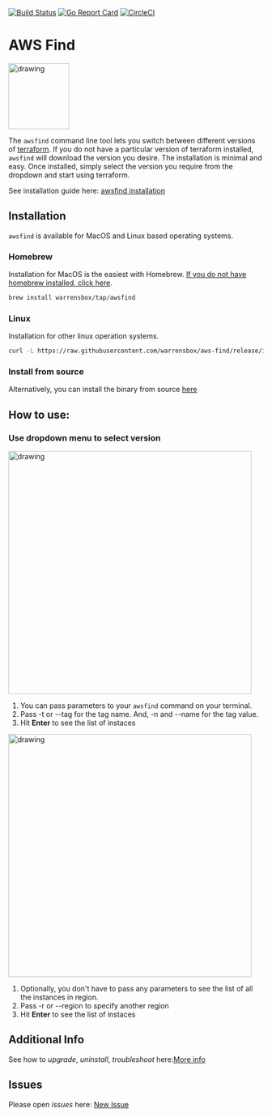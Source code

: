 [![Build Status](https://travis-ci.org/warrensbox/aws-find.svg?branch=master)](https://travis-ci.org/warrensbox/aws-find)
[![Go Report Card](https://goreportcard.com/badge/github.com/warrensbox/aws-find)](https://goreportcard.com/report/github.com/warrensbox/aws-find)
[![CircleCI](https://circleci.com/gh/warrensbox/aws-find/tree/master.svg?style=shield&circle-token=55ddceec95ff67eb38269152282f8a7d761c79a5)](https://circleci.com/gh/warrensbox/aws-find)

# AWS Find

<img style="text-allign:center" src="https://s3.us-east-2.amazonaws.com/kepler-images/warrensbox/awsfind/smallerlogo.png" alt="drawing" width="120" height="130"/>

<!-- ![gopher](https://s3.us-east-2.amazonaws.com/kepler-images/warrensbox/awsfind/logo.png =100x20) -->

The `awsfind` command line tool lets you switch between different versions of [terraform](https://www.terraform.io/). 
If you do not have a particular version of terraform installed, `awsfind` will download the version you desire.
The installation is minimal and easy. 
Once installed, simply select the version you require from the dropdown and start using terraform. 

See installation guide here: [awsfind installation](https://warrensbox.github.io/aws-find/)

## Installation

`awsfind` is available for MacOS and Linux based operating systems.

### Homebrew

Installation for MacOS is the easiest with Homebrew. [If you do not have homebrew installed, click here](https://brew.sh/). 


```ruby
brew install warrensbox/tap/awsfind
```

### Linux

Installation for other linux operation systems.

```sh
curl -L https://raw.githubusercontent.com/warrensbox/aws-find/release/install.sh | bash
```

### Install from source

Alternatively, you can install the binary from source [here](https://github.com/warrensbox/aws-find/releases) 

## How to use:
### Use dropdown menu to select version
<img align="center" src="https://s3.us-east-2.amazonaws.com/kepler-images/warrensbox/aws-find/awsfindemo.gif" alt="drawing" style="width: 480px;" /> 

1. You can pass parameters to your `awsfind` command on your terminal. 
2. Pass -t or --tag for the tag name. And, -n and --name for the tag value. 
3. Hit **Enter** to see the list of instaces 

 <img align="center" src="https://s3.us-east-2.amazonaws.com/kepler-images/warrensbox/aws-find/awsfindemo1.gif" alt="drawing" style="width: 480px;" /> 

1. Optionally, you don't have to pass any parameters to see the list of all the instances in region.</li>
2. Pass -r or --region to specify another region</li>
3. Hit **Enter** to see the list of instaces 

## Additional Info

See how to *upgrade*, *uninstall*, *troubleshoot* here:[More info](https://warrensbox.github.io/aws-find/additional)


## Issues

Please open  *issues* here: [New Issue](https://github.com/warrensbox/aws-find/issues)








